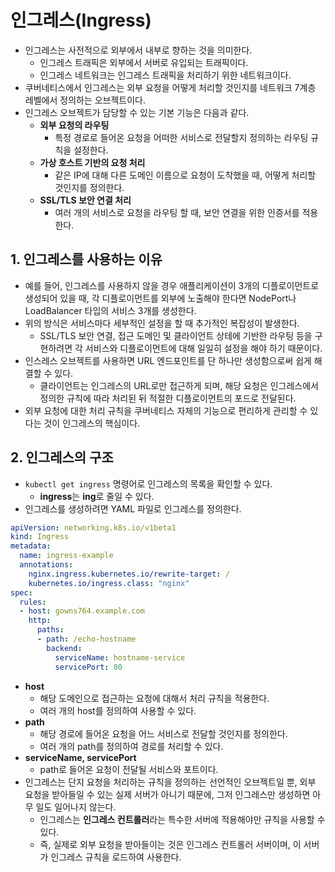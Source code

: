 # 인그레스(Ingress)
- 인그레스는 사전적으로 외부에서 내부로 향하는 것을 의미한다.
  - 인그레스 트래픽은 외부에서 서버로 유입되는 트래픽이다.
  - 인그레스 네트워크는 인그레스 트래픽을 처리하기 위한 네트워크이다.
- 쿠버네티스에서 인그레스는 외부 요청을 어떻게 처리할 것인지를 네트워크 7계층 레벨에서 정의하는 오브젝트이다.
- 인그레스 오브젝트가 담당할 수 있는 기본 기능은 다음과 같다.
  - **외부 요청의 라우팅**
    - 특정 경로로 들어온 요청을 어떠한 서비스로 전달할지 정의하는 라우팅 규칙을 설정한다.
  - **가상 호스트 기반의 요청 처리**
    - 같은 IP에 대해 다른 도메인 이름으로 요청이 도착했을 때, 어떻게 처리할 것인지를 정의한다.
  - **SSL/TLS 보안 연결 처리**
    - 여러 개의 서비스로 요청을 라우팅 할 때, 보안 연결을 위한 인증서를 적용한다.

## 1. 인그레스를 사용하는 이유
- 예를 들어, 인그레스를 사용하지 않을 경우 애플리케이션이 3개의 디플로이먼트로 생성되어 있을 때, 각 디플로이먼트를 외부에 노출해야 한다면 NodePort나 LoadBalancer 타입의 서비스 3개를 생성한다.
- 위의 방식은 서비스마다 세부적인 설정을 할 때 추가적인 복잡성이 발생한다.
  - SSL/TLS 보안 연결, 접근 도메인 및 클라이언트 상테에 기반한 라우팅 등을 구현하려면 각 서비스와 디플로이먼트에 대해 일일히 설정을 해야 하기 때문이다.
- 인스레스 오브젝트를 사용하면 URL 엔드포인트를 단 하나만 생성함으로써 쉽게 해결할 수 있다.
  - 클라이언트는 인그레스의 URL로만 접근하게 되며, 해당 요청은 인그레스에서 정의한 규칙에 따라 처리된 뒤 적절한 디플로이먼트의 포드로 전달된다.
- 외부 요청에 대한 처리 규칙을 쿠버네티스 자체의 기능으로 편리하게 관리할 수 있다는 것이 인그레스의 핵심이다.

## 2. 인그레스의 구조
- `kubectl get ingress` 명령어로 인그레스의 목록을 확인할 수 있다.
  - **ingress**는 **ing**로 줄일 수 있다.
- 인그레스를 생성하려면 YAML 파일로 인그레스를 정의한다.
```yaml
apiVersion: networking.k8s.io/v1beta1
kind: Ingress
metadata:
  name: ingress-example
  annotations:
    nginx.ingress.kubernetes.io/rewrite-target: /
    kubernetes.io/ingress.class: "nginx"
spec:
  rules:
  - host: gowns764.example.com
    http:
      paths:
      - path: /echo-hostname
        backend:
          serviceName: hostname-service
          servicePort: 80
```
- **host**
  - 해당 도메인으로 접근하는 요청에 대해서 처리 규칙을 적용한다.
  - 여러 개의 host를 정의하여 사용할 수 있다.
- **path**
  - 해당 경로에 들어온 요청을 어느 서비스로 전달할 것인지를 정의한다.
  - 여러 개의 path를 정의하여 경로를 처리할 수 있다.
- **serviceName, servicePort**
  - path로 들어온 요청이 전달될 서비스와 포트이다.
- 인그레스는 단지 요청을 처리하는 규칙을 정의하는 선언적인 오브젝트일 뿐, 외부 요청을 받아들일 수 있는 실제 서버가 아니기 때문에, 그저 인그레스만 생성하면 아무 일도 일어나지 않는다.
  - 인그레스는 **인그레스 컨트롤러**라는 특수한 서버에 적용해야만 규칙을 사용할 수 있다.
  - 즉, 실제로 외부 요청을 받아들이는 것은 인그레스 컨트롤러 서버이며, 이 서버가 인그레스 규칙을 로드하여 사용한다.
